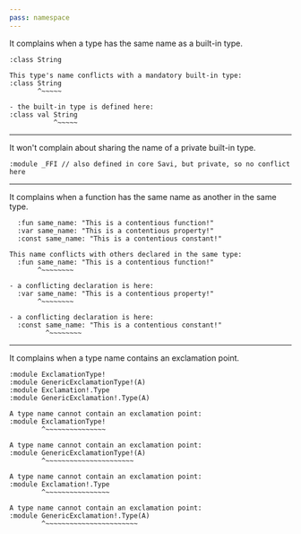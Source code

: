 ```yaml
---
pass: namespace
---
```


It complains when a type has the same name as a built-in type.

```savi
:class String
```
```error
This type's name conflicts with a mandatory built-in type:
:class String
       ^~~~~~

- the built-in type is defined here:
:class val String
           ^~~~~~
```

---

It won't complain about sharing the name of a private built-in type.

```savi
:module _FFI // also defined in core Savi, but private, so no conflict here
```

---

It complains when a function has the same name as another in the same type.

```savi
  :fun same_name: "This is a contentious function!"
  :var same_name: "This is a contentious property!"
  :const same_name: "This is a contentious constant!"
```
```error
This name conflicts with others declared in the same type:
  :fun same_name: "This is a contentious function!"
       ^~~~~~~~~

- a conflicting declaration is here:
  :var same_name: "This is a contentious property!"
       ^~~~~~~~~

- a conflicting declaration is here:
  :const same_name: "This is a contentious constant!"
         ^~~~~~~~~
```

---

It complains when a type name contains an exclamation point.

```savi
:module ExclamationType!
:module GenericExclamationType!(A)
:module Exclamation!.Type
:module GenericExclamation!.Type(A)
```
```error
A type name cannot contain an exclamation point:
:module ExclamationType!
        ^~~~~~~~~~~~~~~~
```
```error
A type name cannot contain an exclamation point:
:module GenericExclamationType!(A)
        ^~~~~~~~~~~~~~~~~~~~~~~
```
```error
A type name cannot contain an exclamation point:
:module Exclamation!.Type
        ^~~~~~~~~~~~~~~~~
```
```error
A type name cannot contain an exclamation point:
:module GenericExclamation!.Type(A)
        ^~~~~~~~~~~~~~~~~~~~~~~~
```
